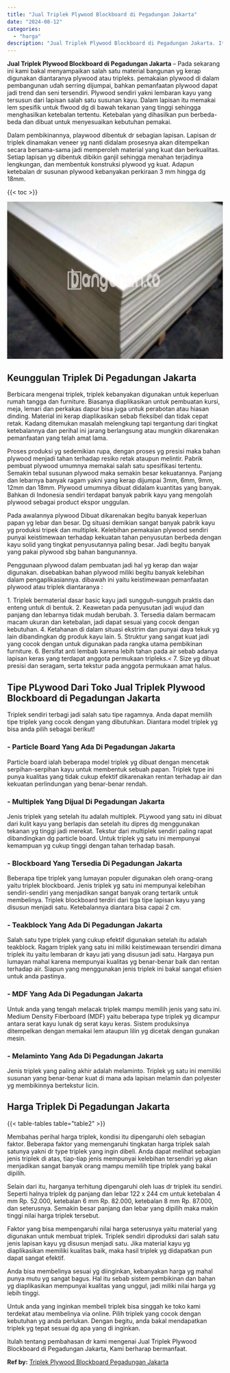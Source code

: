 ```yaml
---
title: "Jual Triplek Plywood Blockboard di Pegadungan Jakarta"
date: "2024-08-12"
categories: 
  - "harga"
description: "Jual Triplek Plywood Blockboard di Pegadungan Jakarta. Itulah tentang pembahasan dr kami mengenai Jual Triplek Plywood Blockboard di Pegadungan Jakarta, Kami..."
---
```


**Jual Triplek Plywood Blockboard di Pegadungan Jakarta** – Pada sekarang ini kami bakal menyampaikan salah satu material bangunan yg kerap digunakan diantaranya plywood atau tripleks. pemakaian plywood di dalam pembangunan udah serring dijumpai, bahkan pemanfaatan plywood dapat jadi trend dan seni tersendiri. Plywood sendiri yakni lembaran kayu yang tersusun dari lapisan salah satu susunan kayu. Dalam lapisan itu memakai lem spesifik untuk flwood dg di bawah tekanan yang tinggi sehingga menghasilkan ketebalan tertentu. Ketebalan yang dihasilkan pun berbeda-beda dan dibuat untuk menyesuaikan kebutuhan pemakai.

Dalam pembikinannya, playwood dibentuk dr sebagian lapisan. Lapisan dr triplek dinamakan veneer yg nanti didalam prosesnya akan ditempelkan secara bersama-sama jadi memperoleh material yang kuat dan berkualitas. Setiap lapisan yg dibentuk dibikin ganjil sehingga menahan terjadinya lengkungan, dan membentuk konstruksi plywood yg kuat. Adapun ketebalan dr susunan plywood kebanyakan perkiraan 3 mm hingga dg 18mm.

{{< toc >}}

![Jual Triplek Plywood Blockboard di Pegadungan Jakarta](/images/jual-triplek-murah-01.png)

## Keunggulan Triplek Di Pegadungan Jakarta

Berbicara mengenai triplek, triplek kebanyakan digunakan untuk keperluan rumah tangga dan furniture. Biasanya diaplikasikan untuk pembuatan kursi, meja, lemari dan perkakas dapur bisa juga untuk perabotan atau hiasan dinding. Material ini kerap diaplikasikan sebab fleksibel dan tidak cepat retak. Kadang ditemukan masalah melengkung tapi tergantung dari tingkat ketebalannya dan perihal ini jarang berlangsung atau mungkin dikarenakan pemanfaatan yang telah amat lama.

Proses produksi yg sedemikian rupa, dengan proses yg presisi maka bahan plywood menjadi tahan terhadap resiko retak ataupun melintir. Pabrik pembuat plywood umumnya memakai salah satu spesifikasi tertentu. Semakin tebal susunan plywood maka semakin besar kekuatannya. Panjang dan lebarnya banyak ragam yakni yang kerap dijumpai 3mm, 6mm, 9mm, 12mm dan 18mm. Plywood umumnya dibuat didalam kuantitas yang banyak. Bahkan di Indonesia sendiri terdapat banyak pabrik kayu yang mengolah plywood sebagai product ekspor unggulan.

Pada awalannya plywood Dibuat dikarenakan begitu banyak keperluan papan yg lebar dan besar. Dg situasi demikian sangat banyak pabrik kayu yg produksi tripek dan multiplek. Kelebihan pemakaian plywood sendiri punyai keistimewaan terhadap kekuatan tahan penyusutan berbeda dengan kayu solid yang tingkat penyusutannya paling besar. Jadi begitu banyak yang pakai plywood sbg bahan bangunannya.

Penggunaan plywood dalam pembuatan jadi hal yg kerap dan wajar digunakan. disebabkan bahan plywood miliki begitu banyak kelebihan dalam pengaplikasiannya. dibawah ini yaitu keistimewaan pemanfaatan plywood atau triplek diantaranya :

1\. Triplek bermaterial dasar basic kayu jadi sungguh-sungguh praktis dan enteng untuk di bentuk. 2. Keawetan pada penyusutan jadi wujud dan panjang dan lebarnya tidak mudah berubah. 3. Tersedia dalam bermacam macam ukuran dan ketebalan, jadi dapat sesuai yang cocok dengan kebutuhan. 4. Ketahanan di dalam situasi ekstrim dan punyai daya tekuk yg lain dibandingkan dg produk kayu lain. 5. Struktur yang sangat kuat jadi yang cocok dengan untuk digunakan pada rangka utama pembikinan furniture. 6. Bersifat anti lembab karena lebih tahan pada air sebab adanya lapisan keras yang terdapat anggota permukaan tripleks.< 7. Size yg dibuat presisi dan seragam, serta tekstur pada anggota permukaan amat halus.

## Tipe PLywood Dari Toko Jual Triplek Plywood Blockboard di Pegadungan Jakarta

Triplek sendiri terbagi jadi salah satu tipe ragamnya. Anda dapat memilih tipe triplek yang cocok dengan yang dibutuhkan. Diantara model triplek yg bisa anda pilih sebagai berikut!

### \- Particle Board Yang Ada Di Pegadungan Jakarta

Particle board ialah beberapa model triplek yg dibuat dengan mencetak serpihan-serpihan kayu untuk membentuk sebuah papan. Triplek type ini punya kualitas yang tidak cukup efektif dikarenakan rentan terhadap air dan kekuatan perlindungan yang benar-benar rendah.

### \- Multiplek Yang Dijual Di Pegadungan Jakarta

Jenis triplek yang setelah itu adalah multiplek. PLywood yang satu ini dibuat dari kulit kayu yang berlapis dan setelah itu dipres dg menggunakan tekanan yg tinggi jadi merekat. Tekstur dari multiplek sendiri paling rapat dibandingkan dg particle board. Untuk triplek yg satu ini mempunyai kemampuan yg cukup tinggi dengan tahan terhadap basah.

### \- Blockboard Yang Tersedia Di Pegadungan Jakarta

Beberapa tipe triplek yang lumayan populer digunakan oleh orang-orang yaitu triplek blockboard. Jenis triplek yg satu ini mempunyai kelebihan sendiri-sendiri yang menjadikan sangat banyak orang tertarik untuk membelinya. Triplek blockboard terdiri dari tiga tipe lapisan kayu yang disusun menjadi satu. Ketebalannya diantara bisa capai 2 cm.

### \- Teakblock Yang Ada Di Pegadungan Jakarta

Salah satu type triplek yang cukup efektif digunakan setelah itu adalah teakblock. Ragam triplek yang satu ini miliki keistimewaan tersendiri dimana triplek itu yaitu lembaran dr kayu jati yang disusun jadi satu. Hargaya pun lumayan mahal karena mempunyai kualitas yg benar-benar baik dan rentan terhadap air. Siapun yang menggunakan jenis triplek ini bakal sangat efisien untuk anda pastinya.

### \- MDF Yang Ada Di Pegadungan Jakarta

Untuk anda yang tengah melacak triplek mampu memilih jenis yang satu ini. Medium Density Fiberboard (MDF) yaitu beberapa type triplek yg dicampur antara serat kayu lunak dg serat kayu keras. Sistem produksinya ditempelkan dengan memakai lem ataupun lilin yg dicetak dengan gunakan mesin.

### \- Melaminto Yang Ada Di Pegadungan Jakarta

Jenis triplek yang paling akhir adalah melaminto. Triplek yg satu ini memiliki susunan yang benar-benar kuat di mana ada lapisan melamin dan polyester yg membikinnya bertekstur licin.

## Harga Triplek Di Pegadungan Jakarta

{{< table-tables table="table2" >}}

Membahas perihal harga triplek, kondisi itu dipengaruhi oleh sebagian faktor. Beberapa faktor yang memengaruhi tingkatan harga triplek salah satunya yakni dr type triplek yang ingin dibeli. Anda dapat melihat sebagian jenis triplek di atas, tiap-tiap jenis mempunyai kelebihan tersendiri yg akan menjadikan sangat banyak orang mampu memilih tipe triplek yang bakal dipilih.

Selain dari itu, harganya terhitung dipengaruhi oleh luas dr triplek itu sendiri. Seperti halnya triplek dg panjang dan lebar 122 x 244 cm untuk ketebalan 4 mm Rp. 52.000, ketebalan 6 mm Rp. 82.000, ketebalan 8 mm Rp. 87.000, dan seterusnya. Semakin besar panjang dan lebar yang dipilih maka makin tinggi nilai harga triplek tersebut.

Faktor yang bisa mempengaruhi nilai harga seterusnya yaitu material yang digunakan untuk membuat triplek. Triplek sendiri diproduksi dari salah satu jenis lapisan kayu yg disusun menjadi satu. Jika material kayu yg diaplikasikan memiliki kualitas baik, maka hasil triplek yg didapatkan pun dapat sangat efektif.

Anda bisa membelinya sesuai yg diinginkan, kebanyakan harga yg mahal punya mutu yg sangat bagus. Hal itu sebab sistem pembikinan dan bahan yg diaplikasikan mempunyai kualitas yang unggul, jadi miliki nilai harga yg lebih tinggi.

Untuk anda yang inginkan membeli triplek bisa singgah ke toko kami terdekat atau membelinya via online. Pilih triplek yang cocok dengan kebutuhan yg anda perlukan. Dengan begitu, anda bakal mendapatkan triplek yg tepat sesuai dg apa yang di inginkan.

Itulah tentang pembahasan dr kami mengenai Jual Triplek Plywood Blockboard di Pegadungan Jakarta, Kami berharap bermanfaat.

**Ref by:** [Triplek Plywood Blockboard Pegadungan Jakarta](https://id.wikipedia.org/wiki/Triplek)
